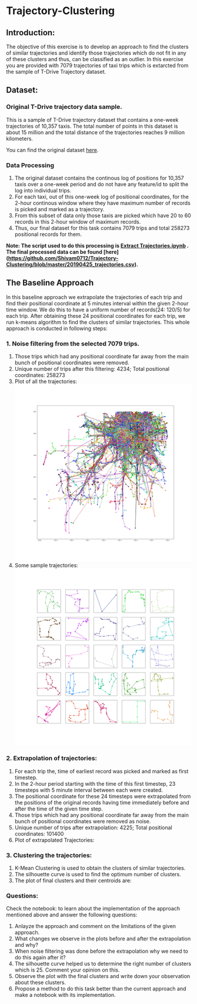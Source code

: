 # Trajectory-Clustering

## Introduction:
The objective of this exercise is to develop an approach to find the clusters of similar trajectories and identify those trajectories which do not fit in any of these clusters and thus, can be classified as an outlier.
In this exercise you are provided with 7079 trajectories of taxi trips which is extarcted from the sample of T-Drive Trajectory dataset.

## Dataset:
### Original T-Drive trajectory data sample.
This is a sample of T-Drive trajectory dataset that contains a one-week trajectories of 10,357 taxis. The total number of points in this dataset is about 15 million and the total distance of the trajectories reaches 9 million kilometers.

You can find the original dataset [here](https://drive.google.com/file/d/1pzaGZaboOdUxsw7l6hhJDdsH8ZqUeZXs/view?usp=sharing).

### Data Processing
1. The original dataset contains the continous log of positions for 10,357 taxis over a one-week period and do not have any feature/id to split the log into individual trips.
2. For each taxi, out of this one-week log of positional coordinates, for the 2-hour continous window where they have maximum number of records is picked and marked as a trajectory. 
3. From this subset of data only those taxis are picked which have 20 to 60 records in this 2-hour window of maximum records.
4. Thus, our final dataset for this task contains 7079 trips and total 258273 positional records for them.

**Note: The script used to do this processing is [Extract Trajectories.ipynb](https://github.com/Shivam0712/Trajectory-Clustering/blob/master/Extract%20Trajectories.ipynb) .**
**The final processed data can be found [here] (https://github.com/Shivam0712/Trajectory-Clustering/blob/master/20190425_trajectories.csv).**

## The Baseline Approach
In this baseline approach we extrapolate the trajectories of each trip and find their positional coordinate at 5 minutes interval within the given 2-hour time window. We do this to have a uniform number of records(24: 120/5) for each trip. After obtaining these 24 positional coordinates for each trip, we run k-means algorithm to find the clusters of similar trajectories.
This whole approach is conducted in following steps:

### 1. Noise filtering from the selected 7079 trips.
1. Those trips which had any positional coordinate far away from the main bunch of positional coordinates were removed.
2. Unique number of trips after this filtering: 4234; Total positional coordinates: 258273
3. Plot of all the trajectories:
![All Trajectories](https://github.com/Shivam0712/Trajectory-Clustering/blob/master/AllTrajectories.png)
4. Some sample trajectories:
![Sample Trajectories](https://github.com/Shivam0712/Trajectory-Clustering/blob/master/IndiviDualTrajectories.png)
  
### 2. Extrapolation of trajectories:
1. For each trip the, time of earliest record was picked and marked as first timestep.
2. In the 2-hour period starting with the time of this first timestep, 23 timesteps with 5 minute interval between each were created.
3. The positional coordinate for these 24 timesteps were extrapolated from the positions of the original records having time immediately before and after the time of the given time step.
4. Those trips which had any positional coordinate far away from the main bunch of positional coordinates were removed as noise.
5. Unique number of trips after extrapolation: 4225; Total positional coordinates: 101400
6. Plot of extrapolated Trajectories:


### 3. Clustering the trajectories:
1. K-Mean Clustering is used to obtain the clusters of similar trajectories.
2. The silhouette curve is used to find the optimum  number of clusters.
3. The plot of final clusters and their centroids are:


### Questions:

Check the notebook: to learn about the implementation of the approach mentioned above and answer the following questions:

1. Anlayze the approach and comment on the limitations of the given approach.
2. What changes we observe in the plots before and after the extrapolation and why?
3. When noise filtering was done before the extrapolation why we need to do this again after it?
4. The silhouette curve helped us to determine the right number of clusters which is 25. Comment your opinion on this.
5. Observe the plot with the final clusters and write down your observation about these clusters.
6. Propose a method to do this task better than the current approach and make a notebook with its implementation.


